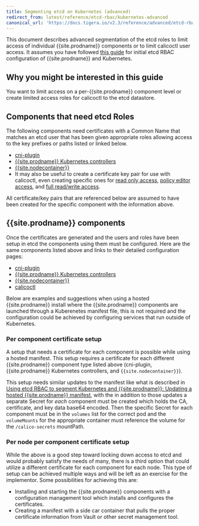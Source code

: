 ```yaml
---
title: Segmenting etcd on Kubernetes (advanced)
redirect_from: latest/reference/etcd-rbac/kubernetes-advanced
canonical_url: 'https://docs.tigera.io/v2.3/reference/advanced/etcd-rbac/kubernetes-advanced'
---
```


This document describes advanced segmentation of the etcd roles to limit
access of individual {{site.prodname}} components or to limit calicoctl user access.
It assumes you have followed [this guide](kubernetes) for initial etcd
RBAC configuration of {{site.prodname}} and Kubernetes.

## Why you might be interested in this guide

You want to limit access on a per-{{site.prodname}} component level or create limited
access roles for calicoctl to the etcd datastore.

## Components that need etcd Roles

The following components need certificates with a Common Name that matches an
etcd user that has been given appropriate roles allowing access to the key
prefixes or paths listed or linked below.
- [cni-plugin](calico-etcdv3-paths#cni-plugin)
- [{{site.prodname}} Kubernetes controllers](calico-etcdv3-paths#calicokube-controllers)
- [{{site.nodecontainer}}](calico-etcdv3-paths#{{site.nodecontainer}})
- It may also be useful to create a certificate key pair for use with
  calicoctl, even creating specific ones for
  [read only access](calico-etcdv3-paths#calicoctl-read-only-access),
  [policy editor access](calico-etcdv3-paths#calicoctl-policy-editor-access),
  and [full read/write access](calico-etcdv3-paths#calicoctl-full-readwrite-access).

All certificate/key pairs that are referenced below are assumed to have been
created for the specific component with the information above.

## {{site.prodname}} components

Once the certificates are generated and the users and roles have been setup
in etcd the components using them must be configured. Here are the same
components listed above and links to their detailed configuration pages:
- [cni-plugin]({{site.url}}/{{page.version}}/reference/cni-plugin/configuration)
- [{{site.prodname}} Kubernetes controllers]({{site.url}}/{{page.version}}/reference/kube-controllers/configuration)
- [{{site.nodecontainer}}]({{site.url}}/{{page.version}}/reference/node/configuration)
- [calicoctl](/{{page.version}}/getting-started/calicoctl/install)

Below are examples and suggestions when using a hosted {{site.prodname}} install where
the {{site.prodname}} components are launched through a Kuberenetes manifest file, this
is not required and the configuration could be achieved by configuring services
that run outside of Kubernetes.

### Per component certificate setup

A setup that needs a certificate for each component is possible while using a
hosted manifest. This setup requires a certificate for each different {{site.prodname}}
component type listed above (cni-plugin, {{site.prodname}} Kubernetes controllers, and
`{{site.nodecontainer}}`).

This setup needs similar updates to the manifest like what is described in
[Using etcd RBAC to segment Kubernetes and {{site.prodname}}: Updating a hosted {{site.prodname}} manifest](kubernetes#updating-a-hosted-{{site.prodnamedash}}-manifest),
with the in addition to those updates a separate Secret for *each* component
must be created which holds the CA, certificate, and key data base64 encoded.
Then the specific Secret for each component must be in the `volumes` list
for the correct pod and the `volumeMounts` for the appropriate container must
reference the volume for the `/calico-secrets` mountPath.

### Per node per component certificate setup

While the above is a good step toward locking down access to etcd and would
probably satisfy the needs of many, there is a third option that could
utilize a different certificate for each component for each node. This type
of setup can be achieved multiple ways and will be left as an exercise for
the implementor. Some possibilities for achieving this are:
- Installing and starting the {{site.prodname}} components with a configuration management
  tool which installs and configures the certificates.
- Creating a manifest with a side car container that pulls the proper
  certificate information from Vault or other secret management tool.
